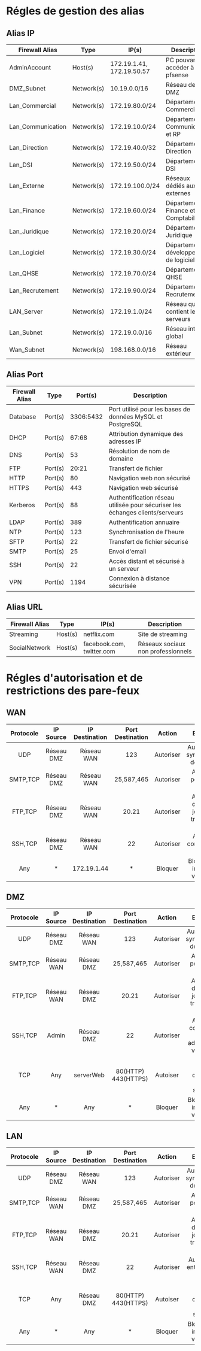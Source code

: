 # Régles de gestion des alias

## Alias IP

| Firewall Alias      | Type        | IP(s)                   | Description                                 |
|---------------------|-------------|-------------------------|---------------------------------------------|
| AdminAccount        | Host(s)     | 172.19.1.41, 172.19.50.57 | PC pouvant accéder à pfsense                |
| DMZ_Subnet          | Network(s)  | 10.19.0.0/16             | Réseau de la DMZ                            |
| Lan_Commercial      | Network(s)  | 172.19.80.0/24           | Département Commercial                      |
| Lan_Communication   | Network(s)  | 172.19.10.0/24           | Département Communication et RP             |
| Lan_Direction       | Network(s)  | 172.19.40.0/32           | Département Direction                       |
| Lan_DSI             | Network(s)  | 172.19.50.0/24           | Département DSI                            |
| Lan_Externe         | Network(s)  | 172.19.100.0/24          | Réseaux dédiés aux externes                 |
| Lan_Finance         | Network(s)  | 172.19.60.0/24           | Département Finance et Comptabilité         |
| Lan_Juridique       | Network(s)  | 172.19.20.0/24           | Département Juridique                       |
| Lan_Logiciel        | Network(s)  | 172.19.30.0/24           | Département développement de logiciel       |
| Lan_QHSE            | Network(s)  | 172.19.70.0/24           | Département QHSE                            |
| Lan_Recrutement     | Network(s)  | 172.19.90.0/24           | Département Recrutement                     |
| LAN_Server          | Network(s)  | 172.19.1.0/24            | Réseau qui contient les serveurs            |
| Lan_Subnet          | Network(s)  | 172.19.0.0/16            | Réseau interne global                       |
| Wan_Subnet          | Network(s)  | 198.168.0.0/16           | Réseau extérieur                            |


## Alias Port

| Firewall Alias | Type      | Port(s)   | Description                                                      |
|----------------|-----------|-----------|------------------------------------------------------------------|
| Database       | Port(s)   | 3306:5432 | Port utilisé pour les bases de données MySQL et PostgreSQL      |
| DHCP           | Port(s)   | 67:68     | Attribution dynamique des adresses IP                           |
| DNS            | Port(s)   | 53        | Résolution de nom de domaine                                    |
| FTP            | Port(s)   | 20:21     | Transfert de fichier                                            |
| HTTP           | Port(s)   | 80        | Navigation web non sécurisé                                     |
| HTTPS          | Port(s)   | 443       | Navigation web sécurisé                                         |
| Kerberos       | Port(s)   | 88        | Authentification réseau utilisée pour sécuriser les échanges clients/serveurs |
| LDAP           | Port(s)   | 389       | Authentification annuaire                                        |
| NTP            | Port(s)   | 123       | Synchronisation de l'heure                                       |
| SFTP           | Port(s)   | 22        | Transfert de fichier sécurisé                                    |
| SMTP           | Port(s)   | 25        | Envoi d'email                                                   |
| SSH            | Port(s)   | 22        | Accès distant et sécurisé à un serveur                           |
| VPN            | Port(s)   | 1194      | Connexion à distance sécurisée                                   |


## Alias URL 

| Firewall Alias      | Type        | IP(s)                   | Description                                 |
|---------------------|-------------|-------------------------|---------------------------------------------|
| Streaming           | Host(s)     | netflix.com             |  Site de streaming                          |
| SocialNetwork       | Host(s)     | facebook.com, twitter.com| Réseaux sociaux non professionnels          |


# Régles d'autorisation et de restrictions des pare-feux

## WAN
|Protocole|IP Source|IP Destination|Port Destination|Action|Explication|
|:--------:|:--------:|:-------:|:-------:|:---------:|:----------:| 
|UDP | Réseau DMZ | Réseau WAN     | 123 | Autoriser |  Autorisation de synchronisation des horloges |
|SMTP,TCP | Réseau DMZ | Réseau WAN     | 25,587,465 | Autoriser |  Autorisation pour l'envoie d'email  |
|FTP,TCP | Réseau DMZ | Réseau WAN     | 20.21 | Autoriser |  Autorisation des mises à jours et des transferts de fichier |
|SSH,TCP | Réseau DMZ | Réseau WAN     | 22 | Autoriser |  Autoriser la communication sécurisé |
|Any  | *             |172.19.1.44      | *        | Bloquer           |   Bloquer toutes interactions vers le WAN     |

## DMZ 
|Protocole|IP Source|IP Destination|Port Destination|Action|Explication|
|:--------:|:--------:|:-------:|:-------:|:---------:|:----------:| 
|UDP | Réseau DMZ | Réseau WAN     | 123 | Autoriser |  Autorisation de synchronisation des horloges |
|SMTP,TCP | Réseau WAN | Réseau DMZ     | 25,587,465 | Autoriser |  Autorisation pour l'envoie d'email  |
|FTP,TCP | Réseau WAN | Réseau DMZ    | 20.21 | Autoriser |  Autorisation des mises à jours et des transferts de fichier |
|SSH,TCP |  Admin | Réseau DMZ     | 22 | Autoriser |  Autoriser la connexion du compte administrateur vers la DMZ |
|TCP | Any | serverWeb   | 80(HTTP) 443(HTTPS) | Autoiser  | Autoriser l'entrée d'internet à partir du serverWeb |
|Any  | *             | Any    | *        | Bloquer           |   Bloquer toutes interactions vers la DMZ     |

## LAN 
|Protocole|IP Source|IP Destination|Port Destination|Action|Explication|
|:--------:|:--------:|:-------:|:-------:|:---------:|:----------:| 
|UDP | Réseau DMZ | Réseau WAN     | 123 | Autoriser |  Autorisation de synchronisation des horloges |
|SMTP,TCP | Réseau WAN | Réseau DMZ     | 25,587,465 | Autoriser |  Autorisation pour l'envoie d'email  |
|FTP,TCP | Réseau WAN | Réseau DMZ    | 20.21 | Autoriser |  Autorisation des mises à jours et des transferts de fichier |
|SSH,TCP | Réseau WAN | Réseau DMZ     | 22 | Autoriser |  Autoriser SSH entre la DMZ et la WAN |
|TCP | Any | Réseau DMZ     | 80(HTTP) 443(HTTPS) | Autoiser  | Autoriser l'entrée d'internet à partir du serverWeb |
|Any  | *             | Any    | *        | Bloquer           |   Bloquer toutes interactions vers la DMZ     |

